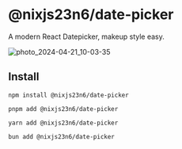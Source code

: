 # @nixjs23n6/date-picker

A modern React Datepicker, makeup style easy.

![photo_2024-04-21_10-03-35](https://github.com/nixjs/date-picker/assets/23132483/aac8c910-9454-4442-92b4-b5b2c282072c)

## Install

```shell [npm]
npm install @nixjs23n6/date-picker 
```

```shell [pnpm]
pnpm add @nixjs23n6/date-picker 
```

```shell [yarn]
yarn add @nixjs23n6/date-picker 
```

```shell [bun]
bun add @nixjs23n6/date-picker 
```
